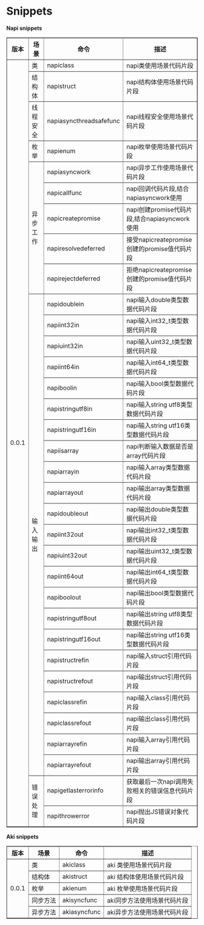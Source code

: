 # Snippets

**Napi snippets**

<table border="1">
  <tr>
    <th>版本</th>
    <th>场景</th>
    <th>命令</th>
    <th>描述</th>
  </tr>
  <tr>
    <td rowspan="34">0.0.1</td>
    <td>类</td>
    <td>napiclass</td>
    <td>napi类使用场景代码片段</td>
  </tr>
  <tr>
    <td>结构体</td>
    <td>napistruct</td>
    <td>napi结构体使用场景代码片段</td>
  </tr>
  <tr>
    <td>线程安全</td>
    <td>napiasyncthreadsafefunc</td>
    <td>napi线程安全使用场景代码片段</td>
  </tr>
  <tr>
    <td>枚举</td>
    <td>napienum</td>
    <td>napi枚举使用场景代码片段</td>
  </tr>
  <tr>
    <td rowspan="5">异步工作</td>
    <td>napiasyncwork</td>
    <td>napi异步工作使用场景代码片段</td>
  </tr>
  <tr>
    <td>napicallfunc</td>
    <td>napi回调代码片段,结合napiasyncwork使用</td>
  </tr>
  <tr>
    <td>napicreatepromise</td>
    <td>napi创建promise代码片段,结合napiasyncwork使用</td>
  </tr>
  <tr>
    <td>napiresolvedeferred</td>
    <td>接受napicreatepromise创建的promise值代码片段</td>
  </tr>
  <tr>
    <td>napirejectdeferred</td>
    <td>拒绝napicreatepromise创建的promise值代码片段</td>
  </tr>
  <tr>
    <td rowspan="23">输入输出</td>
    <td>napidoublein</td>
    <td>napi输入double类型数据代码片段</td>
  </tr>
  <tr>
    <td>napiint32in</td>
    <td>napi输入int32_t类型数据代码片段</td>
  </tr>
  <tr>
    <td>napiuint32in</td>
    <td>napi输入uint32_t类型数据代码片段</td>
  </tr>
  <tr>
    <td>napiint64in</td>
    <td>napi输入int64_t类型数据代码片段</td>
  </tr>
  <tr>
    <td>napiboolin</td>
    <td>napi输入bool类型数据代码片段</td>
  </tr>
  <tr>
    <td>napistringutf8in</td>
    <td>napi输入string utf8类型数据代码片段</td>
  </tr>
  <tr>
    <td>napistringutf16in</td>
    <td>napi输入string utf16类型数据代码片段</td>
  </tr>
  <tr>
    <td>napiisarray</td>
    <td>napi判断输入数据是否是array代码片段</td>
  </tr>
  <tr>
    <td>napiarrayin</td>
    <td>napi输入array类型数据代码片段</td>
  </tr>
  <tr>
    <td>napiarrayout</td>
    <td>napi输出array类型数据代码片段</td>
  </tr>
  <tr>
    <td>napidoubleout</td>
    <td>napi输出double类型数据代码片段</td>
  </tr>
  <tr>
    <td>napiint32out</td>
    <td>napi输出int32_t类型数据代码片段</td>
  </tr>
  <tr>
    <td>napiuint32out</td>
    <td>napi输出uint32_t类型数据代码片段</td>
  </tr>
  <tr>
    <td>napiint64out</td>
    <td>napi输出int64_t类型数据代码片段</td>
  </tr>
  <tr>
    <td>napiboolout</td>
    <td>napi输出bool类型数据代码片段</td>
  </tr>
  <tr>
    <td>napistringutf8out</td>
    <td>napi输出string utf8类型数据代码片段</td>
  </tr>
  <tr>
    <td>napistringutf16out</td>
    <td>napi输出string utf16类型数据代码片段</td>
  </tr>
  <tr>
    <td>napistructrefin</td>
    <td>napi输入struct引用代码片段</td>
  </tr>
  <tr>
    <td>napistructrefout</td>
    <td>napi输出struct引用代码片段</td>
  </tr>
  <tr>
    <td>napiclassrefin</td>
    <td>napi输入class引用代码片段</td>
  </tr>
  <tr>
    <td>napiclassrefout</td>
    <td>napi输出class引用代码片段</td>
  </tr>
  <tr>
    <td>napiarrayrefin</td>
    <td>napi输入array引用代码片段</td>
  </tr>
  <tr>
    <td>napiarrayrefout</td>
    <td>napi输出array引用代码片段</td>
  </tr>
  <tr>
    <td rowspan="2">错误处理</td>
    <td>napigetlasterrorinfo</td>
    <td>获取最后一次napi调用失败相关的错误信息代码片段</td>
  </tr>
  <tr>
    <td>napithrowerror</td>
    <td>napi抛出JS错误对象代码片段</td>
  </tr>
</table>


**Aki snippets**

<table border="1">
  <tr>
    <th>版本</th>
    <th>场景</th>
    <th>命令</th>
    <th>描述</th>
  </tr>
  <tr>
    <td rowspan="5">0.0.1</td>
    <td>类</td>
    <td>akiclass</td>
    <td>aki 类使用场景代码片段</td>
  </tr>
  <tr>
    <td>结构体</td>
    <td>akistruct</td>
    <td>aki 结构体使用场景代码片段</td>
  </tr>
  <tr>
    <td>枚举</td>
    <td>akienum</td>
    <td>aki 枚举使用场景代码片段</td>
  </tr>
  <tr>
    <td>同步方法</td>
    <td>akisyncfunc</td>
    <td>aki同步方法使用场景代码片段</td>
  </tr>
  <tr>
    <td>异步方法</td>
    <td>akiasyncfunc</td>
    <td>aki异步方法使用场景代码片段</td>
  </tr>
</table>







